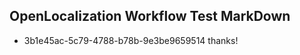 ## OpenLocalization Workflow Test MarkDown
* 3b1e45ac-5c79-4788-b78b-9e3be9659514 
thanks!<!--HONumber=Mar16_HO4-->
